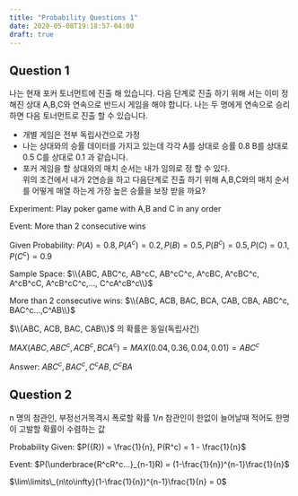 ```yaml
---
title: "Probability Questions 1"
date: 2020-05-08T19:18:57-04:00
draft: true
---
```


## Question 1  
나는 현재 포커 토너먼트에 진출 해 있습니다. 다음 단계로 진출 하기 위해 서는 이미 정해진 상대 A,B,C와 연속으로 반드시 게임을 해야 합니다. 나는 두 명에게 연속으로 승리하면 다음 토너먼트로 진출 할 수 있습니다.    

* 개별 게임은 전부 독립사건으로 가정  
* 나는 상대와의 승률 데이터를 가지고 있는데 각각 A를 상대로 승률 0.8 B를 상대로 0.5 C를 상대로 0.1 과 같습니다.  
* 포커 게임을 할 상대와의 매치 순서는 내가 임의로 정 할 수 있다.  
위의 조건에서 내가 2연승을 하고 다음단계로 진출 하기 위해 A,B,C와의 매치 순서를 어떻게 매열 하는게 가장 높은 승률을 보장 받을 까요?  

Experiment: Play poker game with A,B and C in any order  
  
Event: More than 2 consecutive wins  
  
Given Probability: $P(A) = 0.8, P(A^c) = 0.2, P(B) = 0.5, P(B^c) = 0.5, P({C}) = 0.1, P(C^c) = 0.9$  
  
Sample Space: $\\{ABC, ABC^c, AB^cC, AB^cC^c, A^cBC, A^cBC^c, A^cB^cC, A^cB^cC^c,..., C^cA^cB^c\\}$  
  
More than 2 consecutive wins: $\\{ABC, ACB, BAC, BCA, CAB, CBA, ABC^c, BAC^c...,C^AB\\}$  
  
$\\{ABC, ACB, BAC, CAB\\}$ 의 확률은 동일(독립사건)  
  
$MAX({ABC, ABC^c, ACB^c, BCA^c}) = MAX({0.04, 0.36, 0.04, 0.01}) = ABC^c$  
  
Answer: ${ABC^c, BAC^c, C^cAB, C^cBA}$  

## Question 2
n 명의 참관인, 부정선거목격시 폭로할 확률 $1/n$ 참관인이 한없이 늘어날때 적어도 한명이 고발할 확률이 수렴하는 값  

Probability Given: $P({R}) = \frac{1}{n}, P(R^c) = 1 - \frac{1}{n}$  
  
Event: $P(\underbrace{R^cR^c...}_{n-1}R) = (1-\frac{1}{n})^{n-1}\frac{1}{n}$  
  
$\lim\limits\_{n\to\infty}(1-\frac{1}{n})^{n-1}\frac{1}{n} = 0$
